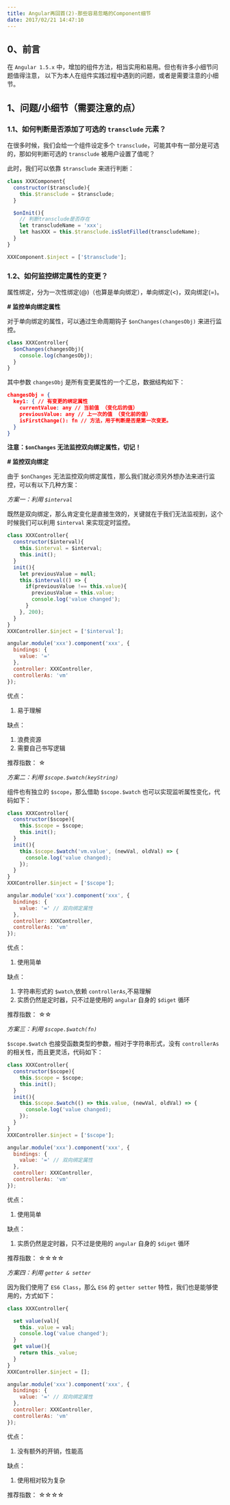 ```yaml
---
title: Angular再回首(2)-那些容易忽略的Component细节
date: 2017/02/21 14:47:10
---
```


## 0、前言

在 ``Angular 1.5.x`` 中，增加的组件方法，相当实用和易用。但也有许多小细节问题值得注意，
以下为本人在组件实践过程中遇到的问题，或者是需要注意的小细节。

## 1、问题/小细节（需要注意的点）

### 1.1、如何判断是否添加了可选的 ``transclude`` 元素？

在很多时候，我们会给一个组件设定多个 ``transclude``，可能其中有一部分是可选的，那如何判断可选的 ``transclude`` 被用户设置了值呢？

此时，我们可以依靠 ``$transclude`` 来进行判断：

```javascript
class XXXComponent{
  constructor($transclude){
    this.$transclude = $transclude;
  }

  $onInit(){
    // 判断transclude是否存在
    let transcludeName = 'xxx';
    let hasXXX = this.$transclude.isSlotFilled(transcludeName);
  }
}

XXXComponent.$inject = ['$transclude'];
```

### 1.2、如何监控绑定属性的变更？

属性绑定，分为一次性绑定(@)（也算是单向绑定），单向绑定(<)，双向绑定(=)。

**# 监控单向绑定属性**

对于单向绑定的属性，可以通过生命周期钩子 ``$onChanges(changesObj)`` 来进行监控。

```javascript
class XXXController{
  $onChanges(changesObj){
    console.log(changesObj);
  }
}
```

其中参数 ``changesObj`` 是所有变更属性的一个汇总，数据结构如下：

```json
changesObj = {
  key1: { // 有变更的绑定属性
    currentValue: any // 当前值 （变化后的值）
    previousValue: any // 上一次的值 （变化前的值）
    isFirstChange(): fn // 方法，用于判断是否是第一次变更。 
  }
}
```

**注意：``$onChanges`` 无法监控双向绑定属性，切记！**

**# 监控双向绑定**

由于 ``$onChanges`` 无法监控双向绑定属性，那么我们就必须另外想办法来进行监控，可以有以下几种方案：

*方案一：利用 ``$interval``*

既然是双向绑定，那么肯定变化是直接生效的，关键就在于我们无法监视到，这个时候我们可以利用 ``$interval`` 来实现定时监控。

```javascript
class XXXController{
  constructor($interval){
    this.$interval = $interval;
    this.init();
  }
  init(){
    let previousValue = null;
    this.$interval(() => {
      if(previousValue !== this.value){
        previousValue = this.value;
        console.log('value changed');
      }
    }, 200);
  }
}
XXXController.$inject = ['$interval'];

angular.module('xxx').component('xxx', {
  bindings: {
    value: '='
  },
  controller: XXXController,
  controllerAs: 'vm'
});

```

优点：
1. 易于理解

缺点：
1. 浪费资源
2. 需要自己书写逻辑

推荐指数： ☆

*方案二：利用 ``$scope.$watch(keyString)``*

组件也有独立的 ``$scope``，那么借助 ``$scope.$watch`` 也可以实现监听属性变化，代码如下：

```javascript
class XXXController{
  constructor($scope){
    this.$scope = $scope;
    this.init();
  }
  init(){
    this.$scope.$watch('vm.value', (newVal, oldVal) => {
      console.log('value changed);
    });
  }
}
XXXController.$inject = ['$scope'];

angular.module('xxx').component('xxx', {
  bindings: {
    value: '=' // 双向绑定属性
  },
  controller: XXXController,
  controllerAs: 'vm'
});
```

优点：
1. 使用简单

缺点：
1. 字符串形式的 ``$watch``,依赖 ``controllerAs``,不易理解 
2. 实质仍然是定时器，只不过是使用的 ``angular`` 自身的 ``$diget`` 循环

推荐指数： ☆☆

*方案三：利用 ``$scope.$watch(fn)``*

``$scope.$watch`` 也接受函数类型的参数，相对于字符串形式，没有 ``controllerAs`` 的相关性，而且更灵活，代码如下：

```javascript
class XXXController{
  constructor($scope){
    this.$scope = $scope;
    this.init();
  }
  init(){
    this.$scope.$watch(() => this.value, (newVal, oldVal) => {
      console.log('value changed);
    });
  }
}
XXXController.$inject = ['$scope'];

angular.module('xxx').component('xxx', {
  bindings: {
    value: '=' // 双向绑定属性
  },
  controller: XXXController,
  controllerAs: 'vm'
});
```

优点：
1. 使用简单

缺点：
1. 实质仍然是定时器，只不过是使用的 ``angular`` 自身的 ``$diget`` 循环

推荐指数： ☆☆☆☆

*方案四：利用 ``getter & setter``*

因为我们使用了 ``ES6 Class``，那么 ``ES6`` 的 ``getter setter`` 特性，我们也是能够使用的，方式如下：

```javascript
class XXXController{

  set value(val){
    this._value = val;
    console.log('value changed');
  }
  get value(){
    return this._value;
  }
}
XXXController.$inject = [];

angular.module('xxx').component('xxx', {
  bindings: {
    value: '=' // 双向绑定属性
  },
  controller: XXXController,
  controllerAs: 'vm'
});
```
优点：
1. 没有额外的开销，性能高

缺点：
1. 使用相对较为复杂

推荐指数： ☆☆☆☆